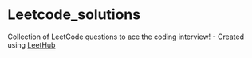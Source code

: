 # Leetcode_solutions
Collection of LeetCode questions to ace the coding interview! - Created using [LeetHub](https://github.com/QasimWani/LeetHub)

